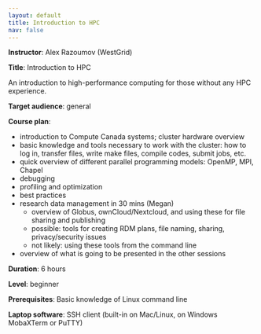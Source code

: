 ```yaml
---
layout: default
title: Introduction to HPC
nav: false
---
```


**Instructor**: Alex Razoumov (WestGrid)

**Title**: Introduction to HPC

An introduction to high-performance computing for those without any HPC experience.

**Target audience**: general

**Course plan**:
- introduction to Compute Canada systems; cluster hardware overview
- basic knowledge and tools necessary to work with the cluster: how to log in, transfer files, write make
  files, compile codes, submit jobs, etc.
- quick overview of different parallel programming models: OpenMP, MPI, Chapel
- debugging
- profiling and optimization
- best practices
- research data management in 30 mins (Megan)
  - overview of Globus, ownCloud/Nextcloud, and using these for file sharing and publishing
  - possible: tools for creating RDM plans, file naming, sharing, privacy/security issues
  - not likely: using these tools from the command line
- overview of what is going to be presented in the other sessions

**Duration**: 6 hours

**Level**: beginner

**Prerequisites**: Basic knowledge of Linux command line

**Laptop software**: SSH client (built-in on Mac/Linux, on Windows MobaXTerm or PuTTY)
